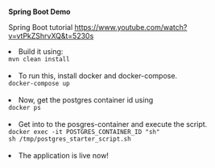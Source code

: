 <b>Spring Boot Demo</b>

Spring Boot tutorial https://www.youtube.com/watch?v=vtPkZShrvXQ&t=5230s

<li>Build it using:</li>
<code>mvn clean install</code>
<br><br>
<li>To run this, install docker and docker-compose.</li>
<code>docker-compose up</code>
<br><br>
<li>Now, get the postgres container id using</li>
<code>docker ps</code>
<br><br>
<li>Get into to the posgres-container and execute the script.</li>
<code>docker exec -it POSTGRES_CONTAINER_ID "sh"</code>
<br>
<code>sh /tmp/postgres_starter_script.sh</code>
<br><br>
<li>The application is live now!</li>